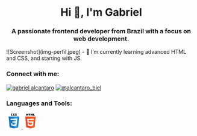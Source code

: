<h1 align="center">Hi 👋, I'm Gabriel</h1>
<h3 align="center">A passionate frontend developer from Brazil with a focus on web development.</h3>
![Screenshot](img-perfil.jpeg)
- 🌱 I’m currently learning advanced HTML and CSS, and starting with JS.

<h3 align="left">Connect with me:</h3>
<p align="left">
<a href="https://linkedin.com/in/gabriel alcantaro" target="blank"><img align="center" src="https://raw.githubusercontent.com/rahuldkjain/github-profile-readme-generator/master/src/images/icons/Social/linked-in-alt.svg" alt="gabriel alcantaro" height="30" width="40" /></a>
<a href="https://instagram.com/@alcantaro_biel" target="blank"><img align="center" src="https://raw.githubusercontent.com/rahuldkjain/github-profile-readme-generator/master/src/images/icons/Social/instagram.svg" alt="@alcantaro_biel" height="30" width="40" /></a>
</p>

<h3 align="left">Languages and Tools:</h3>
<p align="left"> <a href="https://www.w3schools.com/css/" target="_blank" rel="noreferrer"> <img src="https://raw.githubusercontent.com/devicons/devicon/master/icons/css3/css3-original-wordmark.svg" alt="css3" width="40" height="40"/> </a> <a href="https://www.w3.org/html/" target="_blank" rel="noreferrer"> <img src="https://raw.githubusercontent.com/devicons/devicon/master/icons/html5/html5-original-wordmark.svg" alt="html5" width="40" height="40"/> </a> </p>
